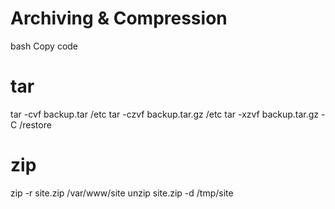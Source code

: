 # Archiving & Compression


bash
Copy code
# tar
tar -cvf backup.tar /etc
tar -czvf backup.tar.gz /etc
tar -xzvf backup.tar.gz -C /restore

# zip
zip -r site.zip /var/www/site
unzip site.zip -d /tmp/site
